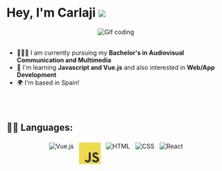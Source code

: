 # Hey, I'm Carlaji <img src="https://github.com/TheDudeThatCode/TheDudeThatCode/blob/master/Assets/Hi.gif" width="29px">
<p align="center">
<img src="https://github.com/Carlaji/Carlaji/assets/91894126/7bef5447-fe86-4c0a-b1a5-aa32237c1067" alt= "Gif coding" height= "400" 
</p>

<br />
<br />

- 👩🏻‍🎓 I am currently pursuing my **Bachelor's in Audiovisual Communication and Multimedia**
- 🌱 I'm learning **Javascript and Vue.js** and also interested in **Web/App Development**
- 🌍 I'm based in Spain!

<br />
<br />


## ✍🏻 Languages:
<p align="center">
<img src="https://github.com/Carlaji/Carlaji/assets/91894126/9f72fd0b-3455-4f39-a059-c0056ea0ca7a" alt="Vue.js" height="50" style="vertical-align:top; margin:4px">
<img src="https://raw.githubusercontent.com/github/explore/80688e429a7d4ef2fca1e82350fe8e3517d3494d/topics/javascript/javascript.png" alt="Javascript" height="50" style="vertical-align:top; margin:4px">
<img src="https://github.com/Carlaji/Carlaji/assets/91894126/582678b8-b4eb-48fb-863f-7c197132133e" alt="HTML" height="50" style="vertical-align:top; margin:4px">
<img src="https://github.com/Carlaji/Carlaji/assets/91894126/a763703e-b81a-4656-9d1c-168c239eb6e9" alt="CSS" height="50" style="vertical-align:top; margin:4px">
<img src="https://github.com/Carlaji/Carlaji/assets/91894126/1a4147f9-b58c-47ab-af8f-d4cc2c1043cc" alt="React" height="50" style="vertical-align:top; margin:4px">

</p>

